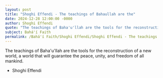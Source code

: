 ```yaml
---
layout: post
title: "Shoghi Effendi - The teachings of Bahaullah are the"
date: 2024-12-28 12:00:00 -0000
author: Shoghi Effendi
quote: "The teachings of Baha'u'llah are the tools for the reconstruction of a new world, a world that will guarantee the peace, unity, and freedom of all mankind."
subject: Bahá'í Faith
permalink: /Bahá'í Faith/Shoghi Effendi/Shoghi Effendi - The teachings of Bahaullah are the
---
```


The teachings of Baha'u'llah are the tools for the reconstruction of a new world, a world that will guarantee the peace, unity, and freedom of all mankind.

- Shoghi Effendi
